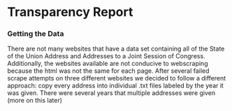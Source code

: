 # Transparency Report

### Getting the Data
There are not many websites that have a data set containing all of the State of the Union Address and Addresses to a Joint Session of Congress. Additionally, the websites available are not conducive to webscraping because the html was not the same for each page. After several failed scrape attempts on three different websites we decided to follow a different approach: copy every address into individual .txt files labeled by the year it was given. There were several years that multiple addresses were given (more on this later)
